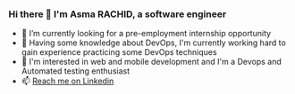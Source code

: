 ### Hi there 👋 I'm Asma RACHID, a software engineer

<!--
**asrachid/asrachid** is a ✨ _special_ ✨ repository because its `README.md` (this file) appears on your GitHub profile.

Here are some ideas to get you started:

- 🔭 I’m currently working on ...
- 🌱 I’m currently learning ...
- 👯 I’m looking to collaborate on ...
- 🤔 I’m looking for help with ...
- 💬 Ask me about ...
- 📫 How to reach me: ...
- 😄 Pronouns: ...
- ⚡ Fun fact: ...
-->
* 👯 I’m currently looking for a pre-employment internship opportunity
* 🔭 Having some knowledge about DevOps, I'm currently working hard to gain experience practicing some DevOps techniques
* 👀 I'm interested in web and mobile development and I'm a Devops and Automated testing enthusiast
* 📫 [Reach me on Linkedin](https://www.linkedin.com/in/asma-rachid-34b86b129/)
